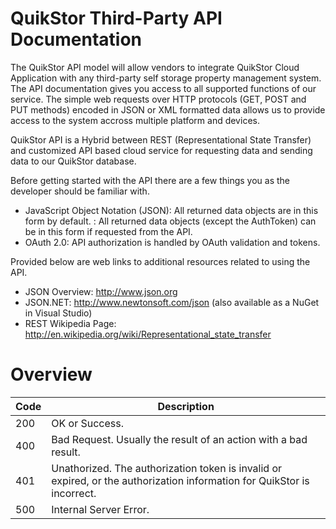 # QuikStor Third-Party API Documentation

The QuikStor API model will allow vendors to integrate QuikStor Cloud Application with any third-party self storage property management system. The API documentation gives you access to all supported functions of our service. The simple web requests over HTTP protocols (GET, POST and PUT methods) encoded in JSON or XML formatted data allows us to provide access to the system accross multiple platform and devices.

QuikStor API is a Hybrid between REST (Representational State Transfer) and customized API based cloud service for requesting data and sending data to our QuikStor database. 

Before getting started with the API there are a few things you as the developer should be familiar with.

- JavaScript Object Notation (JSON): All returned data objects are in this form by default.
: All returned data objects (except the AuthToken) can be in this form if requested from the API.
- OAuth 2.0: API authorization is handled by OAuth validation and tokens. 

Provided below are web links to additional resources related to using the API.

- JSON Overview: http://www.json.org
- JSON.NET: http://www.newtonsoft.com/json (also available as a NuGet in Visual Studio)
- REST Wikipedia Page: http://en.wikipedia.org/wiki/Representational_state_transfer


# Overview

Code | Description
---------|----------
 200 | OK or Success.  
 400 | Bad Request. Usually the result of an action with a bad result.
 401 | Unathorized. The authorization token is invalid or expired, or the authorization information for QuikStor is incorrect.
 500 | Internal Server Error. 